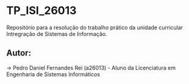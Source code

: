 # TP_ISI_26013

Repositório para a resolução do trabalho prático da unidade curricular Intregração de Sistemas de Informação.

## Autor:

-> Pedro Daniel Fernandes Rei (a26013) - Aluno da Licenciatura em Engenharia de Sistemas Informáticos
